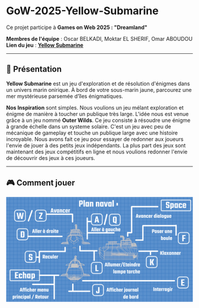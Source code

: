 # GoW-2025-Yellow-Submarine
Ce projet participe à **Games on Web 2025 : "Dreamland"**

**Membres de l'équipe** : Oscar BELKADI, Moktar EL SHERIF, Omar ABOUDOU  
**Lien du jeu** : **[Yellow Submarine ](https://moktarels.github.io/YellowSubmarine/)**

---

## 📖 Présentation
**Yellow Submarine** est un jeu d'exploration et de résolution d'énigmes dans un univers marin onirique. À bord de votre sous-marin jaune,
parcourez une mer mystérieuse parsemée d’îles énigmatiques.

**Nos Inspiration** sont simples. Nous voulions un jeu mélant exploration et énigme de manière à toucher un publique très large.
L'idée nous est venue grâce à un jeu nommé **Outer Wilds**. Ce jeu consiste à résoudre une énigme à grande échelle dans un systeme solaire.
C'est un jeu avec peu de mécanique de gameplay et touche un publique large avec une histoire incroyable. Nous avons fait ce jeu pour essayer de redonner aux joueurs
l'envie de jouer à des petits jeux indépendants. La plus part des jeux sont maintenant des jeux compétitifs en ligne et nous voulions redonner l'envie de découvrir des jeux à ces joueurs.

---
## 🎮 Comment jouer

![how-to-play.png](yellow_submarine/public/ui/how-to-play.png)